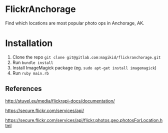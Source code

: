 # FlickrAnchorage

Find which locations are most popular photo ops in Anchorage, AK.

# Installation

1. Clone the repo `git clone git@gitlab.com:magikid/flickranchorage.git`
2. Run `bundle install`
3. Install ImageMagick package (eg. `sudo apt-get install imagemagick`)
4. Run `ruby main.rb`

## References

http://stuvel.eu/media/flickrapi-docs/documentation/

https://secure.flickr.com/services/api/

https://secure.flickr.com/services/api/flickr.photos.geo.photosForLocation.html